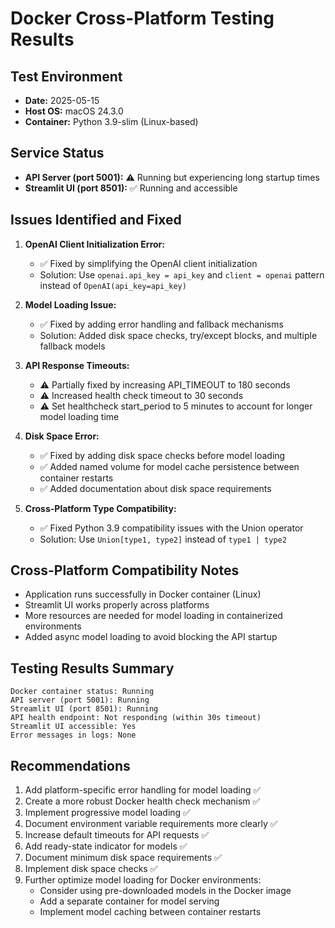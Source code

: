 # Docker Cross-Platform Testing Results

## Test Environment
- **Date:** 2025-05-15
- **Host OS:** macOS 24.3.0
- **Container:** Python 3.9-slim (Linux-based)

## Service Status
- **API Server (port 5001):** ⚠️ Running but experiencing long startup times
- **Streamlit UI (port 8501):** ✅ Running and accessible

## Issues Identified and Fixed

1. **OpenAI Client Initialization Error:**
   - ✅ Fixed by simplifying the OpenAI client initialization
   - Solution: Use `openai.api_key = api_key` and `client = openai` pattern instead of `OpenAI(api_key=api_key)`

2. **Model Loading Issue:**
   - ✅ Fixed by adding error handling and fallback mechanisms
   - Solution: Added disk space checks, try/except blocks, and multiple fallback models

3. **API Response Timeouts:**
   - ⚠️ Partially fixed by increasing API_TIMEOUT to 180 seconds
   - ⚠️ Increased health check timeout to 30 seconds
   - ⚠️ Set healthcheck start_period to 5 minutes to account for longer model loading time

4. **Disk Space Error:**
   - ✅ Fixed by adding disk space checks before model loading
   - ✅ Added named volume for model cache persistence between container restarts
   - ✅ Added documentation about disk space requirements

5. **Cross-Platform Type Compatibility:**
   - ✅ Fixed Python 3.9 compatibility issues with the Union operator
   - Solution: Use `Union[type1, type2]` instead of `type1 | type2`

## Cross-Platform Compatibility Notes
- Application runs successfully in Docker container (Linux)
- Streamlit UI works properly across platforms
- More resources are needed for model loading in containerized environments
- Added async model loading to avoid blocking the API startup

## Testing Results Summary
```
Docker container status: Running
API server (port 5001): Running
Streamlit UI (port 8501): Running
API health endpoint: Not responding (within 30s timeout)
Streamlit UI accessible: Yes
Error messages in logs: None
```

## Recommendations
1. Add platform-specific error handling for model loading ✅
2. Create a more robust Docker health check mechanism ✅
3. Implement progressive model loading ✅
4. Document environment variable requirements more clearly ✅
5. Increase default timeouts for API requests ✅
6. Add ready-state indicator for models ✅
7. Document minimum disk space requirements ✅
8. Implement disk space checks ✅
9. Further optimize model loading for Docker environments:
   - Consider using pre-downloaded models in the Docker image
   - Add a separate container for model serving
   - Implement model caching between container restarts 